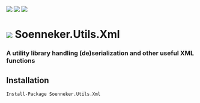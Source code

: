 [![](https://img.shields.io/nuget/v/Soenneker.Utils.Xml.svg?style=for-the-badge)](https://www.nuget.org/packages/Soenneker.Utils.Xml/)
[![](https://img.shields.io/github/actions/workflow/status/soenneker/soenneker.utils.xml/publish.yml?style=for-the-badge)](https://github.com/soenneker/soenneker.utils.xml/actions/workflows/publish.yml)
[![](https://img.shields.io/nuget/dt/Soenneker.Utils.Xml.svg?style=for-the-badge)](https://www.nuget.org/packages/Soenneker.Utils.Xml/)

# ![](https://user-images.githubusercontent.com/4441470/224455560-91ed3ee7-f510-4041-a8d2-3fc093025112.png) Soenneker.Utils.Xml
### A utility library handling (de)serialization and other useful XML functions

## Installation

```
Install-Package Soenneker.Utils.Xml
```

